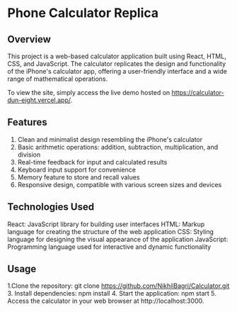 # Phone Calculator Replica

## Overview
This project is a web-based calculator application built using React, HTML, CSS, and JavaScript. The calculator replicates the design and functionality of the iPhone's calculator app, offering a user-friendly interface and a wide range of mathematical operations.

To view the site, simply access the live demo hosted on https://calculator-dun-eight.vercel.app/.

## Features
1. Clean and minimalist design resembling the iPhone's calculator
2. Basic arithmetic operations: addition, subtraction, multiplication, and division
3. Real-time feedback for input and calculated results
4. Keyboard input support for convenience
5. Memory feature to store and recall values
6. Responsive design, compatible with various screen sizes and devices

## Technologies Used
React: JavaScript library for building user interfaces
HTML: Markup language for creating the structure of the web application
CSS: Styling language for designing the visual appearance of the application
JavaScript: Programming language used for interactive and dynamic functionality

## Usage

1.Clone the repository:
git clone https://github.com/NikhilBagri/Calculator.git
3. Install dependencies:
npm install
4. Start the application:
npm start
5. Access the calculator in your web browser at http://localhost:3000.
